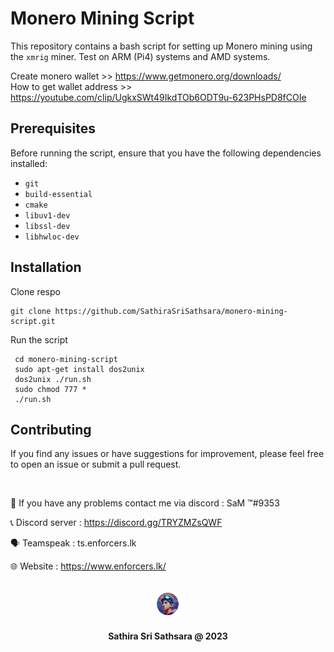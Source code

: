 # Monero Mining Script

This repository contains a bash script for setting up Monero mining using the `xmrig` miner. Test on ARM (Pi4) systems and AMD systems.

Create monero wallet >> https://www.getmonero.org/downloads/ <br>
How to get wallet address >> https://youtube.com/clip/UgkxSWt49IkdTOb6ODT9u-623PHsPD8fCOIe

## Prerequisites

Before running the script, ensure that you have the following dependencies installed:

- `git`
- `build-essential`
- `cmake`
- `libuv1-dev`
- `libssl-dev`
- `libhwloc-dev`

## Installation

Clone respo

```shell
git clone https://github.com/SathiraSriSathsara/monero-mining-script.git
```

Run the script

```shell
 cd monero-mining-script
 sudo apt-get install dos2unix
 dos2unix ./run.sh
 sudo chmod 777 *
 ./run.sh
```


## Contributing

If you find any issues or have suggestions for improvement, please feel free to open an issue or submit a pull request.


<br>

💬 If you have any problems contact me via discord : SaM ™#9353

📞 Discord server : https://discord.gg/TRYZMZsQWF

🗣️ Teamspeak : ts.enforcers.lk

🌐 Website : https://www.enforcers.lk/

<br>

<div align="center">
	<img src="https://github.com/SathiraSriSathsara/SathiraSriSathsara/blob/main/icon.png" width="40">
	<h4>Sathira Sri Sathsara @ 2023</h4>
</div>	
